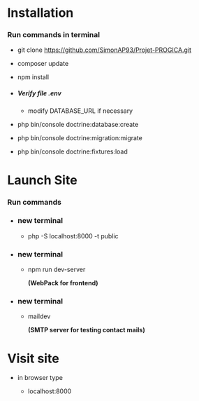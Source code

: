 # Installation

### Run commands in terminal
- git clone https://github.com/SimonAP93/Projet-PROGICA.git
- composer update
- npm install
- ##### Verify file .env
    - modify DATABASE_URL if necessary

- php bin/console doctrine:database:create
- php bin/console doctrine:migration:migrate
- php bin/console doctrine:fixtures:load

# Launch Site

### Run commands
- ### new terminal
    - php -S localhost:8000 -t public
- ### new terminal
    - npm run dev-server

        **(WebPack for frontend)**

- ### new terminal
    - maildev

        **(SMTP server for testing contact mails)**

# Visit site
- in browser type

    - localhost:8000